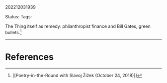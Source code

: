 202212031939

Status: 
Tags: 

The Thing itself as remedy: philanthropist finance and Bill Gates, green bullets.[^1]



---
# References

[^1]: [[Poetry-in-the-Round with Slavoj Žižek (October 24, 2018)]]